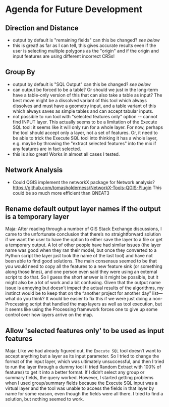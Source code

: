# Agenda for Future Development

## Direction and Distance
  * output by default is "remaining fields"  can this be changed? *see below*
  * this is great! as far as I can tell, this gives accurate results even if the user is selecting multiple polygons as the "origin" and if the origin and input features are using different incorrect CRSs!

## Group By
  * output by default is "SQL Output" can this be changed? *see below*
  * can output be forced to be a table?  Or should we just in the long-term have a table-only version of this that can also take a table as input? The best move might be a dissolved variant of this tool which always dissolves and must have a geometry input, and a table variant of this which always saves as simple tables and can accept tabular inputs.
  * not possible to run tool with "selected features only" option -- cannot find INPUT layer. This actually seems to be a limitation of the Execute SQL tool: it seems like it will only run for a whole layer. For now, perhaps the tool should accept only a layer, not a set of features. Or, it need to be able to trick the Execute SQL tool into thinking it has a whole layer, e.g. maybe by throwing the "extract selected features" into the mix if any features are in fact selected.
  * this is also great!  Works in almost all cases I tested.

## Network Analysis
  * Could QGIS implement the networkX package for Network analysis? https://github.com/tomasholderness/NetworkX-Tools-QGIS-Plugin This could be so much more efficient than QNEAT3

## Rename default output layer names if the output is a temporary layer
Maja: After reading through a number of GIS Stack Exchange discussions, I came to the unfortunate conclusion that there’s no straightforward solution if we want the user to have the option to either save the layer to a file or get a temporary output. A lot of other people have had similar issues (the layer name was good when they ran their model, but once they converted to a Python script the layer just took the name of the last tool) and have not been able to find good solutions. The main consensus seemed to be that you would need to copy all the features to a new feature sink (or something along those lines), and one person even said they were using an external script to do that. So I guess the short answer is it might be possible, but it might also be a lot of work and a bit confusing. Given that the output name issue is annoying but doesn’t impact the actual results of the algorithms, my instinct would be to keep that on the “another project for another day” list—what do you think? It would be easier to fix this if we were just doing a non-Processing script that handled the map layers as well as tool execution, but it seems like using the Processing framework forces one to give up some control over how layers arrive on the map.

## Allow 'selected features only' to be used as input features
Maja: Like we had already figured out, the `Execute SQL` tool doesn’t want to accept anything but a layer as its input parameter. So I tried to change the format of the input layer, which was ultimately unsuccessful, and then I tried to run the layer through a dummy tool (I tried Random Extract with 100% of features) to get it into a better format. If I didn’t select any group or summary fields, the query worked. However, I started getting problems when I used group/summary fields because the Execute SQL input was a virtual layer and the tool was unable to access the fields in that layer by name for some reason, even though the fields were all there. I tried to find a solution, but nothing seemed to work. 
